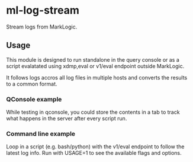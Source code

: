 # ml-log-stream

Stream logs from MarkLogic.

## Usage

This module is designed to run standalone in the query console or as a
script evalatated using xdmp,eval or v1/eval endpoint outside MarkLogic.

It follows logs accros all log files in multiple hosts and converts
the results to a common format.

### QConsole example

While testing in qconsole, you could store the contents in a tab to
track what happens in the server after every script run.

### Command line example

Loop in a script (e.g. bash/python) with the v1/eval endpoint to
follow the latest log info. Run with USAGE=1 to see the available
flags and options.

